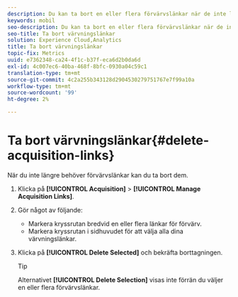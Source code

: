 ```yaml
---
description: Du kan ta bort en eller flera förvärvslänkar när de inte längre behövs.
keywords: mobil
seo-description: Du kan ta bort en eller flera förvärvslänkar när de inte längre behövs.
seo-title: Ta bort värvningslänkar
solution: Experience Cloud,Analytics
title: Ta bort värvningslänkar
topic-fix: Metrics
uuid: e7362348-ca24-4f1c-b37f-eca6d2b0da6d
exl-id: 4c007ec6-40ba-468f-8bfc-0930a04c59c1
translation-type: tm+mt
source-git-commit: 4c2a255b343128d2904530279751767e7f99a10a
workflow-type: tm+mt
source-wordcount: '99'
ht-degree: 2%

---
```


# Ta bort värvningslänkar{#delete-acquisition-links}

När du inte längre behöver förvärvslänkar kan du ta bort dem.

1. Klicka på **[!UICONTROL Acquisition]** > **[!UICONTROL Manage Acquisition Links]**.
1. Gör något av följande:

   * Markera kryssrutan bredvid en eller flera länkar för förvärv.
   * Markera kryssrutan i sidhuvudet för att välja alla dina värvningslänkar.

1. Klicka på **[!UICONTROL Delete Selected]** och bekräfta borttagningen.

   >[!TIP]
   >
   >Alternativet **[!UICONTROL Delete Selection]** visas inte förrän du väljer en eller flera förvärvslänkar.
